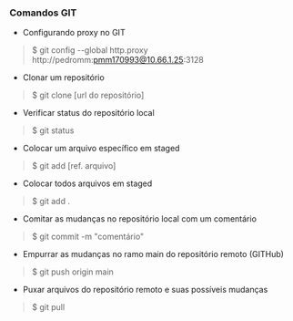 ### Comandos GIT

- Configurando proxy no GIT
>  $ git config --global http.proxy http://pedromm:pmm170993@10.66.1.25:3128
- Clonar um repositório
>  $ git clone [url do repositório]
- Verificar status do repositório local
>  $ git status
- Colocar um arquivo específico em staged
>  $ git add [ref. arquivo]
- Colocar todos arquivos em staged
>  $ git add .
- Comitar as mudanças no repositório local com um comentário
>  $ git commit -m "comentário"
- Empurrar as mudanças no ramo main do repositório remoto (GITHub)
>  $ git push origin main
- Puxar arquivos do repositório remoto e suas possíveis mudanças
>  $ git pull